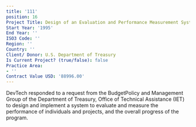 ```yaml
---
title: '111'
position: 16
Project Title: Design of an Evaluation and Performance Measurement System
Start Year: '1995'
End Year: ''
ISO3 Code: ''
Region: ''
Country: ''
Client/ Donor: U.S. Department of Treasury
Is Current Project? (true/false): false
Practice Area:
- ''
Contract Value USD: '88996.00'
---
```


DevTech responded to a request from the BudgetPolicy and Management Group of the Department of Treasury, Office of Technical Assistance (IET) to design and implement a system to evaluate and measure the performance of individuals and projects, and the overall progress of the program.